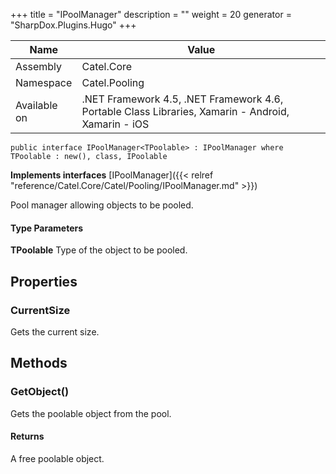 

+++
title = "IPoolManager" 
description = ""
weight = 20
generator = "SharpDox.Plugins.Hugo"
+++

Name|Value
---|---
Assembly|Catel.Core
Namespace|Catel.Pooling
Available on|.NET Framework 4.5, .NET Framework 4.6, Portable Class Libraries, Xamarin - Android, Xamarin - iOS

```
public interface IPoolManager<TPoolable> : IPoolManager where TPoolable : new(), class, IPoolable 
```

**Implements interfaces**
[IPoolManager]({{< relref "reference/Catel.Core/Catel/Pooling/IPoolManager.md" >}})

Pool manager allowing objects to be pooled.

#### Type Parameters

**TPoolable**
Type of the object to be pooled.

## Properties

### CurrentSize

Gets the current size.

## Methods

### GetObject()

Gets the poolable object from the pool.

#### Returns

A free poolable object.

